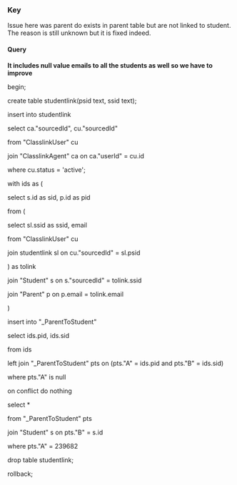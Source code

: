 ### Key
Issue here was parent do exists in parent table but are not linked to student. 
The reason is still unknown but it is fixed indeed.





#### Query
**It includes null value emails to all the students as well so we have to improve**

begin;

create table studentlink(psid text, ssid text);



insert into studentlink

select ca."sourcedId", cu."sourcedId"

from "ClasslinkUser" cu

join "ClasslinkAgent" ca on ca."userId" = cu.id

where cu.status = 'active';

  

  

with ids as (

select s.id as sid, p.id as pid

from (

select sl.ssid as ssid, email

from "ClasslinkUser" cu

join studentlink sl on cu."sourcedId" = sl.psid

) as tolink

join "Student" s on s."sourcedId" = tolink.ssid

join "Parent" p on p.email = tolink.email

)

  

insert into "_ParentToStudent"

select ids.pid, ids.sid

from ids

left join "_ParentToStudent" pts on (pts."A" = ids.pid and pts."B" = ids.sid)

where pts."A" is null

on conflict do nothing

  

  

  

select *

from "_ParentToStudent" pts

join "Student" s on pts."B" = s.id

where pts."A" = 239682

  

drop table studentlink;

  

rollback;